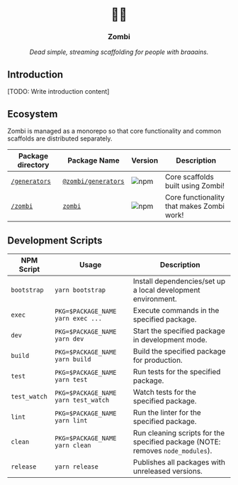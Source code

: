 <p align="center">
  <h1 align="center">🧟‍♀️</h1>
  <h3 align="center">Zombi</h3>
  <p align="center"><i>Dead simple, streaming scaffolding for people with braaains.</i></p>
</p>

## Introduction

[TODO: Write introduction content]

## Ecosystem

Zombi is managed as a monorepo so that core functionality and common scaffolds are distributed separately.

| Package directory | Package Name | Version | Description |
| ----------------- | ------------ | ------- | ----------- |
| [`/generators`](./packages/generators) | [`@zombi/generators`](https://www.npmjs.com/package/@zombi/generators) | ![npm](https://img.shields.io/npm/v/@zombi/generators.svg?style=flat-square) | Core scaffolds built using Zombi! |
| [`/zombi`](./packages/zombi) | [`zombi`](https://www.npmjs.com/package/@tsunagi/core) | ![npm](https://img.shields.io/npm/v/zombi.svg?style=flat-square) | Core functionality that makes Zombi work! |

## Development Scripts

| NPM Script | Usage | Description |
| ---------- | ----- | ----------- |
| `bootstrap` | `yarn bootstrap` | Install dependencies/set up a local development environment. |
| `exec` | `PKG=$PACKAGE_NAME yarn exec ...` | Execute commands in the specified package. |
| `dev` | `PKG=$PACKAGE_NAME yarn dev` | Start the specified package in development mode. |
| `build` | `PKG=$PACKAGE_NAME yarn build` | Build the specified package for production. |
| `test` | `PKG=$PACKAGE_NAME yarn test` | Run tests for the specified package. |
| `test_watch` | `PKG=$PACKAGE_NAME yarn test_watch` | Watch tests for the specified package. |
| `lint` | `PKG=$PACKAGE_NAME yarn lint` | Run the linter for the specified package. |
| `clean` | `PKG=$PACKAGE_NAME yarn clean` | Run cleaning scripts for the specified package (NOTE: removes `node_modules`). |
| `release` | `yarn release` | Publishes all packages with unreleased versions. |
